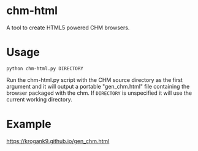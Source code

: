 # chm-html

A tool to create HTML5 powered CHM browsers.

# Usage

`python chm-html.py DIRECTORY`

Run the chm-html.py script with the CHM source directory as the first argument and it will output a portable "gen_chm.html" file containing the browser packaged with the chm. If `DIRECTORY` is unspecified it will use the current working directory.

# Example

https://krogank9.github.io/gen_chm.html
